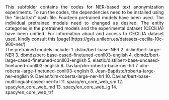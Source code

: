 <div align="justify">This subfolder contains the codes for NER-based text anonymization experiments. To run the codes, the dependencies need to be installed using the "install.sh" bash file. Fourteen pretrained models have been used. The individual pretrained models need to changed as desired. The entity categories in the pretrained models and the experimental dataset (CECILIA) have been unified. For information about and access to CECILIA dataset used, kindly consult this [page](https://gvis.unileon.es/datasets-cecilia-10c-900-ner/)</div>
The pretrained models include:
1. dslim/bert-base-NER
2. dslim/bert-large-NER
3. dbmdz/bert-base-cased-finetuned-conll03-english
4. dbmdz/bert-large-cased-finetuned-conll03-english
5. elastic/distilbert-base-uncased-finetuned-conll03-english
6. Davlan/xlm-roberta-base-ner-hrl
7. xlm-roberta-large-finetuned-conll03-english
8. Jean-Baptiste/roberta-large-ner-english
9. Davlan/xlm-roberta-large-ner-hrl
10. Davlan/bert-base-multilingual-cased-ner-hrl
11. spacy/en_core_web_sm
12. spacy/en_core_web_md
13. spacy/en_core_web_lg
14. spacy/en_core_web_trf
